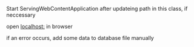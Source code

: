 Start ServingWebContentApplication after updateing path in this class, if neccessary

open [localhost:](http://localhost:8080/) in browser

if an error occurs, add some data to database file manually
